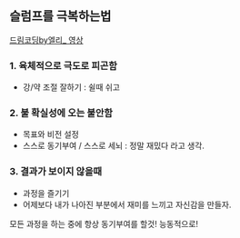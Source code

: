 ## 슬럼프를 극복하는법

[드림코딩by엘리_ 영상](https://www.youtube.com/watch?v=GpMriJEi_98)

### 1. 육체적으로 극도로 피곤함
  * 강/약 조절 잘하기 : 쉴때 쉬고
  
### 2. 불 확실성에 오는 불안함
  * 목표와 비전 설정
  * 스스로 동기부여 / 스스로 세뇌 : 정말 재밌다 라고 생각.

### 3. 결과가 보이지 않을때
  * 과정을 즐기기
  * 어제보다 내가 나아진 부분에서 재미를 느끼고 자신감을 만들자.

모든 과정을 하는 중에 항상 동기부여를 할것!
능동적으로!
